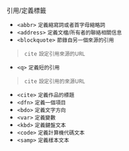 引用/定義標籤
- `<abbr>` <small>定義縮寫詞或者首字母縮略詞</small>
- `<address>` <small>定義文檔/所有者的聯絡相關信息</small>
- `<blockquote>` <small>節錄自另一個來源的引用</small>

>`cite` <small>設定引用來源的URL</small>
- `<q>` <small>定義短的引用</small>

>`cite` <small>設定引用的來源URL</small>
- `<cite>` <small>定義作品的標題</small>
- `<dfn>` <small>定義一個項目</small>
- `<bdo>` <small>定義文字方向</small>
- `<var>` <small>定義變數</small>
- `<kbd>` <small>定義鍵盤文本</small>
- `<code>` <small>定義計算機代碼文本</small>
- `<samp>` <small>定義樣本文本</small>
